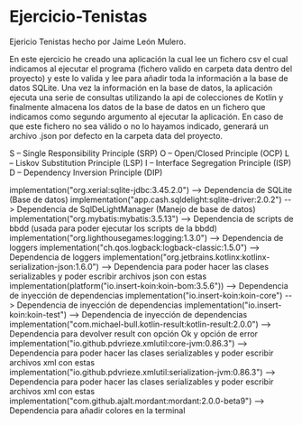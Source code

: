 # Ejercicio-Tenistas

Ejericio Tenistas hecho por Jaime León Mulero.

En este ejercicio he creado una aplicación la cual lee un fichero csv el cual indicamos al ejecutar el programa (fichero valido en carpeta data dentro del proyecto) y este lo valida y lee para añadir toda la información a la base de datos SQLite. Una vez la información en la base de datos, la aplicación ejecuta una serie de consultas utilizando la api de colecciones de Kotlin y finalmente almacena los datos de la base de datos en un fichero que indicamos como segundo argumento al ejecutar la aplicación. En caso de que este fichero no sea válido o no lo hayamos indicado, generará un archivo .json por defecto en la carpeta data del proyecto.

S – Single Responsibility Principle (SRP)
O – Open/Closed Principle (OCP)
L – Liskov Substitution Principle (LSP)
I – Interface Segregation Principle (ISP)
D – Dependency Inversion Principle (DIP)

implementation("org.xerial:sqlite-jdbc:3.45.2.0") --> Dependencia de SQLite (Base de datos)
implementation("app.cash.sqldelight:sqlite-driver:2.0.2") --> Dependencia de SqlDeLightManager (Manejo de base de datos)
implementation("org.mybatis:mybatis:3.5.13") --> Dependencia de scripts de bbdd (usada para poder ejecutar los scripts de la bbdd)
implementation("org.lighthousegames:logging:1.3.0") --> Dependencia de loggers
implementation("ch.qos.logback:logback-classic:1.5.0") --> Dependencia de loggers
implementation("org.jetbrains.kotlinx:kotlinx-serialization-json:1.6.0") --> Dependencia para poder hacer las clases serializables y poder escribir archivos json con estas
implementation(platform("io.insert-koin:koin-bom:3.5.6")) --> Dependencia de inyección de dependencias
implementation("io.insert-koin:koin-core") --> Dependencia de inyección de dependencias
implementation("io.insert-koin:koin-test") --> Dependencia de inyección de dependencias
implementation("com.michael-bull.kotlin-result:kotlin-result:2.0.0") --> Dependencia para devolver result con opción Ok y opción de error
implementation("io.github.pdvrieze.xmlutil:core-jvm:0.86.3") --> Dependencia para poder hacer las clases serializables y poder escribir archivos xml con estas
implementation("io.github.pdvrieze.xmlutil:serialization-jvm:0.86.3") --> Dependencia para poder hacer las clases serializables y poder escribir archivos xml con estas
implementation("com.github.ajalt.mordant:mordant:2.0.0-beta9") --> Dependencia para añadir colores en la terminal